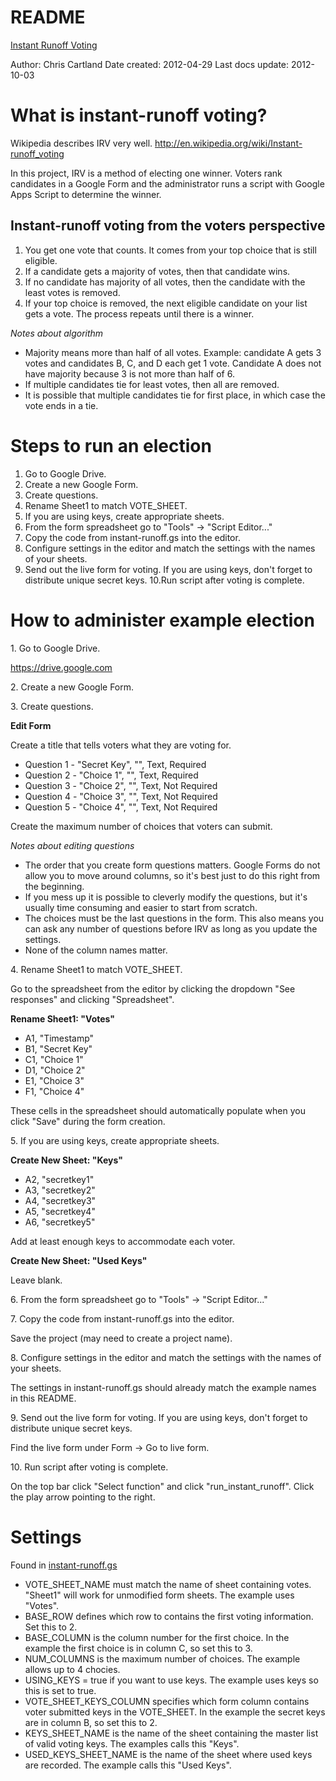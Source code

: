 # README

[Instant Runoff Voting](http://github.com/cartland/instant-runoff "IRV")


Author: Chris Cartland
Date created: 2012-04-29
Last docs update: 2012-10-03


# What is instant-runoff voting?

Wikipedia describes IRV very well. http://en.wikipedia.org/wiki/Instant-runoff_voting

In this project, IRV is a method of electing one winner. Voters rank candidates in a Google Form and the administrator runs a script with Google Apps Script to determine the winner.

## Instant-runoff voting from the voters perspective

1. You get one vote that counts. It comes from your top choice that is still eligible.
2. If a candidate gets a majority of votes, then that candidate wins.
3. If no candidate has majority of all votes, then the candidate with the least votes is removed.
4. If your top choice is removed, the next eligible candidate on your list gets a vote. The process repeats until there is a winner.

_Notes about algorithm_

* Majority means more than half of all votes. Example: candidate A gets 3 votes and candidates B, C, and D each get 1 vote. Candidate A does not have majority because 3 is not more than half of 6.
* If multiple candidates tie for least votes, then all are removed.
* It is possible that multiple candidates tie for first place, in which case the vote ends in a tie.


# Steps to run an election

1. Go to Google Drive.
2. Create a new Google Form.   
3. Create questions.
4. Rename Sheet1 to match VOTE_SHEET.
5. If you are using keys, create appropriate sheets.
6. From the form spreadsheet go to "Tools" -> "Script Editor..."   
7. Copy the code from instant-runoff.gs into the editor.   
8. Configure settings in the editor and match the settings with the names of your sheets.
9. Send out the live form for voting. If you are using keys, don't forget to distribute unique secret keys.
10.Run script after voting is complete.


# How to administer example election

1\. Go to Google Drive.

https://drive.google.com

2\. Create a new Google Form.

3\. Create questions.

**Edit Form**

Create a title that tells voters what they are voting for.

* Question 1 - "Secret Key", "", Text, Required
* Question 2 - "Choice 1", "", Text, Required
* Question 3 - "Choice 2", "", Text, Not Required
* Question 4 - "Choice 3", "", Text, Not Required
* Question 5 - "Choice 4", "", Text, Not Required

Create the maximum number of choices that voters can submit.

_Notes about editing questions_

* The order that you create form questions matters. Google Forms do not allow you to move around columns, so it's best just to do this right from the beginning.
* If you mess up it is possible to cleverly modify the questions, but it's usually time consuming and easier to start from scratch.
* The choices must be the last questions in the form. This also means you can ask any number of questions before IRV as long as you update the settings.
* None of the column names matter.

4\. Rename Sheet1 to match VOTE_SHEET.

Go to the spreadsheet from the editor by clicking the dropdown "See responses" and clicking "Spreadsheet".

**Rename Sheet1: "Votes"**

* A1, "Timestamp"
* B1, "Secret Key"
* C1, "Choice 1"
* D1, "Choice 2"
* E1, "Choice 3"
* F1, "Choice 4"

These cells in the spreadsheet should automatically populate when you click "Save" during the form creation.

5\. If you are using keys, create appropriate sheets.

**Create New Sheet: "Keys"**

* A2, "secretkey1"
* A3, "secretkey2"
* A4, "secretkey3"
* A5, "secretkey4"
* A6, "secretkey5"

Add at least enough keys to accommodate each voter.

**Create New Sheet: "Used Keys"**

Leave blank.

6\. From the form spreadsheet go to "Tools" -> "Script Editor..."

7\. Copy the code from instant-runoff.gs into the editor.

Save the project (may need to create a project name). 

8\. Configure settings in the editor and match the settings with the names of your sheets.

The settings in instant-runoff.gs should already match the example names in this README.

9\. Send out the live form for voting. If you are using keys, don't forget to distribute unique secret keys.

Find the live form under Form -> Go to live form.

10\. Run script after voting is complete.

On the top bar click "Select function" and click "run_instant_runoff". Click the play arrow pointing to the right.


# Settings

Found in [instant-runoff.gs](https://github.com/cartland/instant-runoff/blob/master/instant-runoff.gs)

* VOTE\_SHEET\_NAME must match the name of sheet containing votes. "Sheet1" will work for unmodified form sheets. The example uses "Votes".
* BASE\_ROW defines which row to contains the first voting information. Set this to 2.
* BASE\_COLUMN is the column number for the first choice. In the example the first choice is in column C, so set this to 3.
* NUM\_COLUMNS is the maximum number of choices. The example allows up to 4 chocies.
* USING\_KEYS = true if you want to use keys. The example uses keys so this is set to true.
* VOTE\_SHEET\_KEYS\_COLUMN specifies which form column contains voter submitted keys in the VOTE_SHEET. In the example the secret keys are in column B, so set this to 2.
* KEYS\_SHEET\_NAME is the name of the sheet containing the master list of valid voting keys. The examples calls this "Keys".
* USED\_KEYS\_SHEET\_NAME is the name of the sheet where used keys are recorded. The example calls this "Used Keys".

